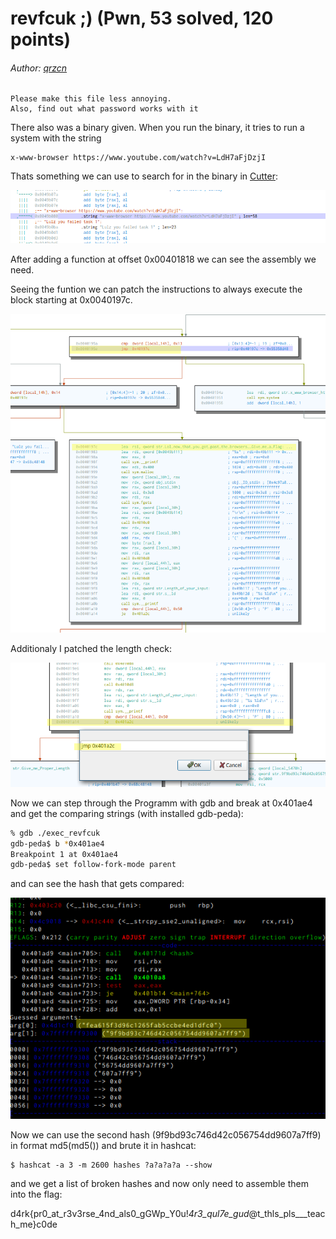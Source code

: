 # revfcuk ;) (Pwn, 53 solved, 120 points)
###### Author: [qrzcn](https://github.com/qrzcn)

```
Please make this file less annoying.
Also, find out what password works with it
```
There also was a binary given. 
When you run the binary, it tries to run a system with the string 
```
x-www-browser https://www.youtube.com/watch?v=LdH7aFjDzjI
```

Thats something we can use to search for in the binary in [Cutter](https://github.com/radareorg/cutter): 

![](string.png)

After adding a function at offset 0x00401818 we can see the assembly we need. 

Seeing the funtion we can patch the instructions to always execute the block starting at 0x0040197c. 

![](initAssembly_1.png)

Additionaly I patched the length check: 

![](initAssembly_2.png)



Now we can step through the Programm with gdb and break at  0x401ae4 and get the comparing strings (with installed gdb-peda): 

```bash
% gdb ./exec_revfcuk
gdb-peda$ b *0x401ae4
Breakpoint 1 at 0x401ae4
gdb-peda$ set follow-fork-mode parent
```

and can see the hash that gets compared: 

![](gdb.png)

Now we can use the second hash (9f9bd93c746d42c056754dd9607a7ff9) in format md5(md5()) and brute it in hashcat: 

```
$ hashcat -a 3 -m 2600 hashes ?a?a?a?a --show
```

and we get a list of broken hashes and now only need to assemble them into the flag: 

d4rk{pr0_at_r3v3rse_4nd_als0_gGWp_Y0u!_4r3_qul7e_gud_@t_thls_pls___teach_me}c0de


